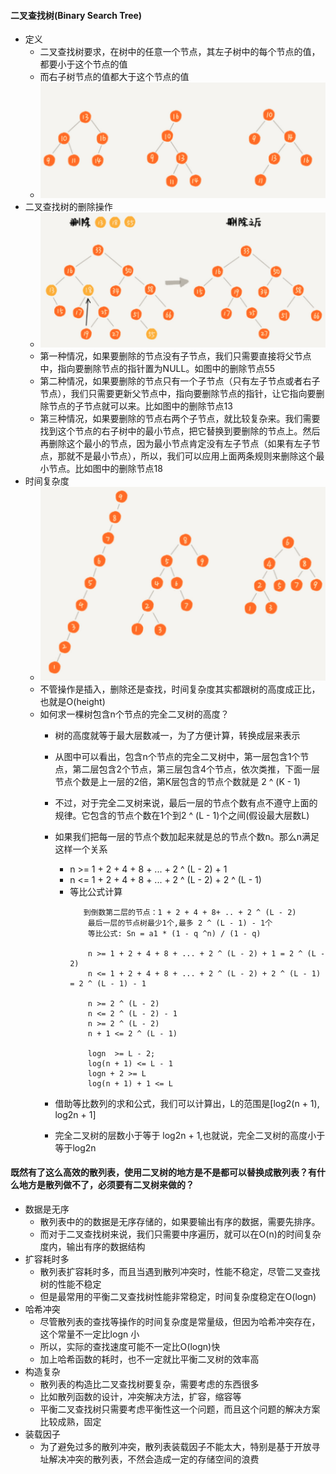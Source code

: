 #### 二叉查找树(Binary Search Tree)
- 定义
  - 二叉查找树要求，在树中的任意一个节点，其左子树中的每个节点的值，都要小于这个节点的值
  - 而右子树节点的值都大于这个节点的值
  - ![avatar](images/../../images/binary_search_tree_1.png)
- 二叉查找树的删除操作
  - ![avatar](images/../../images/binary_search_tree_2.png)
  - 第一种情况，如果要删除的节点没有子节点，我们只需要直接将父节点中，指向要删除节点的指针置为NULL。如图中的删除节点55
  - 第二种情况，如果要删除的节点只有一个子节点（只有左子节点或者右子节点），我们只需要更新父节点中，指向要删除节点的指针，让它指向要删除节点的子节点就可以来。比如图中的删除节点13
  - 第三种情况，如果要删除的节点右两个子节点，就比较复杂来。我们需要找到这个节点的右子树中的最小节点，把它替换到要删除的节点上。然后再删除这个最小的节点，因为最小节点肯定没有左子节点（如果有左子节点，那就不是最小节点），所以，我们可以应用上面两条规则来删除这个最小节点。比如图中的删除节点18
- 时间复杂度
  - ![avatar](images/../../images/binary_search_tree_3.png)
  - 不管操作是插入，删除还是查找，时间复杂度其实都跟树的高度成正比，也就是O(height)
  - 如何求一棵树包含n个节点的完全二叉树的高度？
    - 树的高度就等于最大层数减一，为了方便计算，转换成层来表示
    - 从图中可以看出，包含n个节点的完全二叉树中，第一层包含1个节点，第二层包含2个节点，第三层包含4个节点，依次类推，下面一层节点个数是上一层的2倍，第K层包含的节点个数就是 2 ^ (K - 1)
    - 不过，对于完全二叉树来说，最后一层的节点个数有点不遵守上面的规律。它包含的节点个数在1个到2 ^ (L - 1)个之间(假设最大层数L)
    - 如果我们把每一层的节点个数加起来就是总的节点个数n。那么n满足这样一个关系
      - n >= 1 + 2 + 4 + 8 + ... + 2 ^ (L - 2) + 1
      - n <= 1 + 2 + 4 + 8 + ... + 2 ^ (L - 2) + 2 ^ (L - 1)
      - 等比公式计算
        ```
           到倒数第二层的节点：1 + 2 + 4 + 8+ .. + 2 ^ (L - 2)
            最后一层的节点树最少1个,最多 2 ^ (L - 1) - 1个
            等比公式: Sn = a1 * (1 - q ^n) / (1 - q)

            n >= 1 + 2 + 4 + 8 + ... + 2 ^ (L - 2) + 1 = 2 ^ (L - 2)
            n <= 1 + 2 + 4 + 8 + ... + 2 ^ (L - 2) + 2 ^ (L - 1) = 2 ^ (L - 1) - 1

            n >= 2 ^ (L - 2)
            n <= 2 ^ (L - 2) - 1
            n >= 2 ^ (L - 2)
            n + 1 <= 2 ^ (L - 1)

            logn  >= L - 2;
            log(n + 1) <= L - 1
            logn + 2 >= L
            log(n + 1) + 1 <= L
        ```

    - 借助等比数列的求和公式，我们可以计算出，L的范围是[log2(n + 1), log2n + 1]
    - 完全二叉树的层数小于等于 log2n + 1,也就说，完全二叉树的高度小于等于log2n
  
#### 既然有了这么高效的散列表，使用二叉树的地方是不是都可以替换成散列表？有什么地方是散列做不了，必须要有二叉树来做的？
- 数据是无序
  - 散列表中的的数据是无序存储的，如果要输出有序的数据，需要先排序。
  - 而对于二叉查找树来说，我们只需要中序遍历，就可以在O(n)的时间复杂度内，输出有序的数据结构
- 扩容耗时多
  - 散列表扩容耗时多，而且当遇到散列冲突时，性能不稳定，尽管二叉查找树的性能不稳定
  - 但是最常用的平衡二叉查找树性能非常稳定，时间复杂度稳定在O(logn)
- 哈希冲突
  - 尽管散列表的查找等操作的时间复杂度是常量级，但因为哈希冲突存在，这个常量不一定比logn 小
  - 所以，实际的查找速度可能不一定比O(logn)快
  - 加上哈希函数的耗时，也不一定就比平衡二叉树的效率高
- 构造复杂
  - 散列表的构造比二叉查找树要复杂，需要考虑的东西很多
  - 比如散列函数的设计，冲突解决方法，扩容，缩容等
  - 平衡二叉查找树只需要考虑平衡性这一个问题，而且这个问题的解决方案比较成熟，固定
- 装载因子
  - 为了避免过多的散列冲突，散列表装载因子不能太大，特别是基于开放寻址解决冲突的散列表，不然会造成一定的存储空间的浪费
